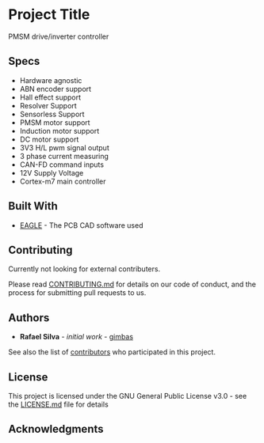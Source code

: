 # Project Title

PMSM drive/inverter controller

## Specs

* Hardware agnostic
* ABN encoder support
* Hall effect support
* Resolver Support
* Sensorless Support
* PMSM motor support
* Induction motor support
* DC motor support
* 3V3 H/L pwm signal output
* 3 phase current measuring
* CAN-FD command inputs
* 12V Supply Voltage
* Cortex-m7 main controller

## Built With

* [EAGLE](https://www.autodesk.com/products/eagle/overview) - The PCB CAD software used

## Contributing

Currently not looking for external contributers.

Please read [CONTRIBUTING.md](//) for details on our code of conduct, and the process for submitting pull requests to us.

## Authors

* **Rafael Silva** - *initial work* - [gimbas](https://github.com/crying-face-emoji)

See also the list of [contributors](https://github.com/SubparEV/subpar-drive/graphs/contributors) who participated in this project.

## License

This project is licensed under the GNU General Public License v3.0 - see the [LICENSE.md](LICENSE.md) file for details

## Acknowledgments